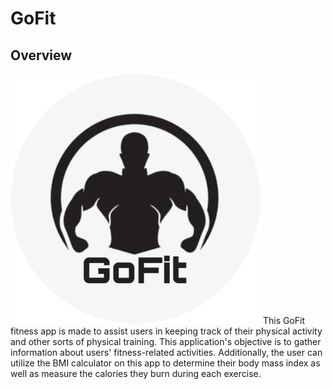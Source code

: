 # GoFit

## Overview

<img src="logo.png" width=400>
This GoFit fitness app is made to assist users in keeping track of their physical activity and other sorts of physical training. This application's objective is to gather information about users' fitness-related activities. Additionally, the user can utilize the BMI calculator on this app to determine their body mass index as well as measure the calories they burn during each exercise.
